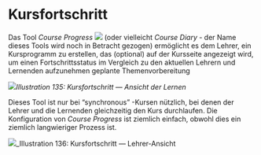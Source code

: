 # Kursfortschritt

Das Tool _Course Progress_ ![](../../.gitbook/assets/graphics251.png) \(oder vielleicht _Course Diary_ - der Name dieses Tools wird noch in Betracht gezogen\) ermöglicht es dem Lehrer, ein Kursprogramm zu erstellen, das \(optional\) auf der Kursseite angezeigt wird, um einen Fortschrittsstatus im Vergleich zu den aktuellen Lehrern und Lernenden aufzunehmen geplante Themenvorbereitung

![](../../.gitbook/assets/graphics256.png)_Illustration 135: Kursfortschritt — Ansicht der Lernen_

Dieses Tool ist nur bei “synchronous” -Kursen nützlich, bei denen der Lehrer und die Lernenden gleichzeitig den Kurs durchlaufen. Die Konfiguration von _Course Progress_ ist ziemlich einfach, obwohl dies ein ziemlich langwieriger Prozess ist.

![](../../.gitbook/assets/graphics258.png)\_Illustration 136: Kursfortschritt — Lehrer-Ansicht

